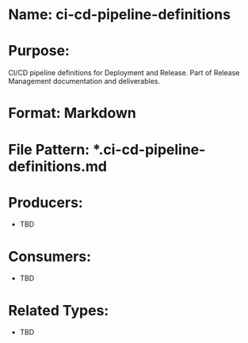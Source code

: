 # Name: ci-cd-pipeline-definitions

# Purpose:
CI/CD pipeline definitions for Deployment and Release. Part of Release Management documentation and deliverables.

# Format: Markdown

# File Pattern: *.ci-cd-pipeline-definitions.md

# Producers:
- TBD

# Consumers:
- TBD

# Related Types:
- TBD
